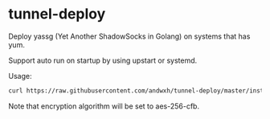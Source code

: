 # tunnel-deploy

Deploy yassg (Yet Another ShadowSocks in Golang) on systems that has yum.

Support auto run on startup by using upstart or systemd.

Usage:
```bash
curl https://raw.githubusercontent.com/andwxh/tunnel-deploy/master/install-with-yum.sh |bash -s <password> <port>
```

Note that encryption algorithm will be set to aes-256-cfb.
